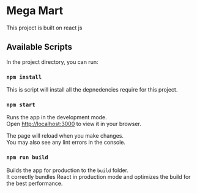 # Mega Mart

This project is built on react js

## Available Scripts

In the project directory, you can run:

### `npm install`

This is script will install all the depnedencies require for this project.

### `npm start`

Runs the app in the development mode.\
Open [http://localhost:3000](http://localhost:3000) to view it in your browser.

The page will reload when you make changes.\
You may also see any lint errors in the console.

### `npm run build`

Builds the app for production to the `build` folder.\
It correctly bundles React in production mode and optimizes the build for the best performance.
